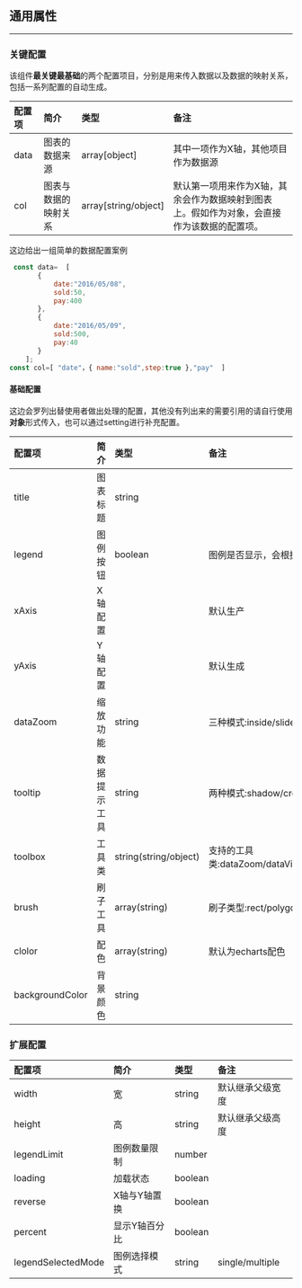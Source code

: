 ## 通用属性

---

### 关键配置

该组件**最关键最基础**的两个配置项目，分别是用来传入数据以及数据的映射关系，包括一系列配置的自动生成。

| 配置项 | 简介 | 类型 | 备注 |
| :--- | :--- | :--- | :--- |
| data | 图表的数据来源 | array\[object\] | 其中一项作为X轴，其他项目作为数据源 |
| col | 图表与数据的映射关系 | array\[string/object\] | 默认第一项用来作为X轴，其余会作为数据映射到图表上。假如作为对象，会直接作为该数据的配置项。 |

这边给出一组简单的数据配置案例

```js
 const data=  [
       {
           date:"2016/05/08",
           sold:50,
           pay:400
       },
       {
           date:"2016/05/09",
           sold:500,
           pay:40
       }
    ];
const col=[ "date"，{ name:"sold",step:true },"pay"  ]
```

#### 基础配置

这边会罗列出替使用者做出处理的配置，其他没有列出来的需要引用的请自行使用**对象**形式传入，也可以通过setting进行补充配置。

| 配置项 | 简介 | 类型 | 备注 |
| :--- | :--- | :--- | :--- |
| title | 图表标题 | string |  |
| legend | 图例按钮 | boolean | 图例是否显示，会根据col的数据自动生成 |
| xAxis | X轴配置 |  | 默认生产 |
| yAxis | Y轴配置 |  | 默认生成 |
| dataZoom | 缩放功能 | string | 三种模式:inside/slider/both |
| tooltip | 数据提示工具 | string | 两种模式:shadow/cross |
| toolbox | 工具类 | string\(string/object\) | 支持的工具类:dataZoom/dataViwer/magicType/restore/saveAsImage/brush |
| brush | 刷子工具 | array\(string\) | 刷子类型:rect/polygon/lineX/lineY/keep/clear |
| clolor | 配色 | array\(string\) | 默认为echarts配色 |
| backgroundColor | 背景颜色 | string |  |

### 扩展配置

| 配置项 | 简介 | 类型 | 备注 |
| :--- | :--- | :--- | :--- |
| width | 宽 | string | 默认继承父级宽度 |
| height | 高 | string | 默认继承父级高度 |
| legendLimit | 图例数量限制 | number |  |
| loading | 加载状态 | boolean |  |
| reverse | X轴与Y轴置换 | boolean |  |
| percent | 显示Y轴百分比 | boolean |  |
| legendSelectedMode | 图例选择模式 | string | single/multiple |



